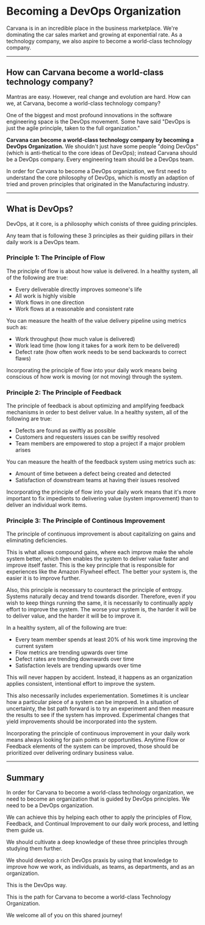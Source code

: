 # Becoming a DevOps Organization

Carvana is in an incredible place in the business marketplace. We're dominating the car sales market and growing at exponential rate. As a technology company, we also aspire to become a world-class technology company.

----

## How can Carvana become a world-class technology company?

Mantras are easy. However, real change and evolution are hard. How can we, at Carvana, become a world-class technology company?

One of the biggest and most profound innovations in the software engineering space is the DevOps movement. Some have said "DevOps is just the agile principle, taken to the full organization."

**Carvana can become a world-class technology company by becoming a DevOps Organization.** We shouldn't just have some people "doing DevOps" (which is anti-thetical to the core ideas of DevOps); instead Carvana should be a DevOps company. Every engineering team should be a DevOps team. 

In order for Carvana to become a DevOps organization, we first need to understand the core philosophy of DevOps, which is mostly an adaption of tried and proven principles that originated in the Manufacturing industry.

----

## What is DevOps?

DevOps, at it core, is a philosophy which conists of three guiding principles. 

Any team that is following these 3 principles as their guiding pillars in their daily work is a DevOps team. 

### Principle 1: The Principle of Flow

The principle of flow is about how value is delivered. In a healthy system, all of the following are true:
- Every deliverable directly improves someone's life
- All work is highly visible
- Work flows in one direction
- Work flows at a reasonable and consistent rate

You can measure the health of the value delivery pipeline using metrics such as:
- Work throughput (how much value is delivered)
- Work lead time (how long it takes for a work item to be delivered)
- Defect rate (how often work needs to be send backwards to correct flaws)

Incorporating the principle of flow into your daily work means being conscious of how work is moving (or not moving) through the system.

### Principle 2: The Principle of Feedback

The principle of feedback is about optimizing and amplifying feedback mechanisms in order to best deliver value. In a healthy system, all of the following are true:
- Defects are found as swiftly as possible
- Customers and requesters issues can be swiftly resolved
- Team members are empowered to stop a project if a major problem arises

You can measure the health of the feedback system using metrics such as:
- Amount of time between a defect being created and detected
- Satisfaction of downstream teams at having their issues resolved

Incorporating the principle of flow into your daily work means that it's more important to fix impedients to delivering value (system improvement) than to deliver an individual work items. 

### Principle 3: The Principle of Continous Improvement

The principle of continuous improvement is about capitalizing on gains and eliminating deficiencies. 

This is what allows compound gains, where each improve make the whole system better, which then enables the system to deliver value faster and improve itself faster. This is the key principle that is responsible for experiences like the Amazon Flywheel effect. The better your system is, the easier it is to improve further. 

Also, this principle is necessary to counteract the principle of entropy. Systems naturally decay and trend towards disorder. Therefore, even if you wish to keep things running the same, it is necessarily to continually apply effort to improve the system. The worse your system is, the harder it will be to deliver value, and the harder it will be to improve it.

In a healthy system, all of the following are true:
- Every team member spends at least 20% of his work time improving the current system
- Flow metrics are trending upwards over time
- Defect rates are trending downwards over time
- Satisfaction levels are trending upwards over time

This will never happen by accident. Instead, it happens as an organization applies consistent, intentional effort to improve the system. 

This also necessarily includes experiementation. Sometimes it is unclear how a particular piece of a system can be improved. In a situation of uncertainty, the bst path forward is to try an experiment and then measure the results to see if the system has improved. Experimental changes that yield improvements should be incorporated into the system. 

Incorporating the principle of continuous improvement in your daily work means always looking for pain points or opportunities. Anytime Flow or Feedback elements of the system can be improved, those should be prioritized over delivering ordinary business value.

----

## Summary

In order for Carvana to become a world-class technology organization, we need to become an organization that is guided by DevOps principles. We need to be a DevOps organization.

We can achieve this by helping each other to apply the principles of Flow, Feedback, and Continual Improvement to our daily work process, and letting them guide us. 

We should cultivate a deep knowledge of these three principles through studying them further. 

We should develop a rich DevOps praxis by using that knowledge to improve how we work, as individuals, as teams, as departments, and as an organization.

This is the DevOps way. 

This is the path for Carvana to become a world-class Technology Organization. 

We welcome all of you on this shared journey!
